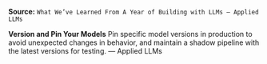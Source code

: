 **Source:** `What We’ve Learned From A Year of Building with LLMs – Applied LLMs`

**Version and Pin Your Models**
Pin specific model versions in production to avoid unexpected changes in behavior, and maintain a shadow pipeline with the latest versions for testing. — Applied LLMs
